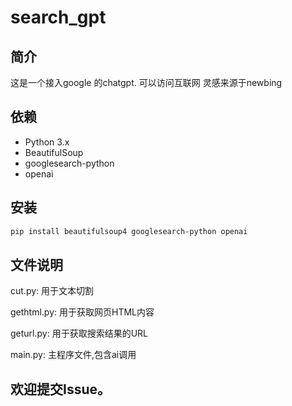 # search_gpt
## 简介
这是一个接入google 的chatgpt. 可以访问互联网
灵感来源于newbing

## 依赖

- Python 3.x
- BeautifulSoup
- googlesearch-python
- openai

## 安装

```bash
pip install beautifulsoup4 googlesearch-python openai
```

## 文件说明
cut.py: 用于文本切割

gethtml.py: 用于获取网页HTML内容

geturl.py: 用于获取搜索结果的URL

main.py: 主程序文件,包含ai调用

## 欢迎提交Issue。
